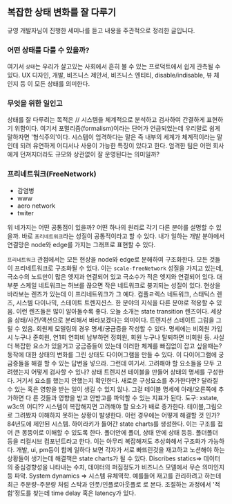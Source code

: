 ## 복잡한 상태 변화를 잘 다루기
규영 개발자님이 진행한 세미나를 듣고 내용을 주관적으로 정리한 글입니다.

### 어떤 상태를 다룰 수 있을까?

여기서 `상태`는 우리가 살고있는 사회에서 흔히 볼 수 있는 프로덕트에서 쉽게 관측될 수 있다. UX 디자인, 개발, 비즈니스 제안서, 비즈니스 엔티티, disable/indisable, 뷰 체인지 등 이 모든 상태를 의미한다.

### 무엇을 위한 일인고

상태를 잘 다루려는 목적은 // 
시스템을 체계적으로 분석하고 검사하여 간결하게 표현하기 위함이다. 여기서 포멀리즘(formalism)이라는 단어가 언급되었는데 우리말로 쉽게 말하자면 '형식주의'이다. 시스템이 엄격하다는 말은 즉 내부의 세계가 체계적이라는 말인데 되려 유연하게 어디서나 사용이 가능한 특징이 있다고 한다. 엄격한 팀은 어떤 회사에게 던져지더라도 규모와 상관없이 잘 운영된다는 의미일까?

### 프리네트워크(FreeNetwork)
- 감염병 
- www
- aero network
- twiter

위 네가지는 어떤 공통점이 있을까? 어떤 하나의 원리로 각기 다른 분야를 설명할 수 있을까. 바로 `프리네트워크`라는 성질이 공통적이라고 할 수 있다. 내가 일하는 개발 분야에서 연결망은 node와 edge를 가지는 그래프로 표현할 수 있다.

`프리네트워크` 관점에서는 모든 현상을 node와 edge로 분해하여 구조화한다. 모든 것들이 프리네트워크로 구조화될 수 있다. 이는 `scale-freeNetwork` 성질을 가지고 있는데, 극소수의 노드만이 많은 엣지과 연결되어 있고 극소수가 적은 엣지와 연결되어 있다. 대부분 스케일 네트워크는 허브를 끊으면 작은 네트워크로 붕괴되는 성질이 있다.
현상을 바라보는 렌즈가 있는데 이 프리네트워크가 그 예다. 컴플ㄹ렉스 네트워크, 스태틱스 렌즈, 시스템 다이나믹, 스테이트 트렌지션스. 
한 분야의 지식을 다른 분야로 적용할 수 있음. 이런 렌즈들은 많이 알아둘수록 좋다. 오늘 소개는 state transition 렌즈이다. 세상을 상태/사건/액션으로 분리해서 바라보겠다는 의미이다. 트렌지션 스테이트 그림을 그릴 수 있음. 회원제 모델링의 경우 명세/궁금증을 작성할 수 있다. 명세에는 비회원 가입시 누구나 준회원, 연1회 연회비 납부하면 정회원, 회원 누구나 탈퇴하면 비회원 등. 사실 더 복잡한 요소가 있을거고 궁금증들이 있는데 이러한 체계를 빠짐없이 잡고 싶을때는? 동작에 대한 상태의 변화를 그린 상태도 다이어그램을 만들 수 있다.  이 다이어그램에 궁금증들을 해결 할 수 있는 답변을 넣으라. 
그런데 여기서. 고려해야 할 요소들을 모두 고려했는지 어떻게 검사할 수 있나? 상태 트렌지션 테이블을 만들어 상태의 명세를 구성한다. 거기서 요소를 했는지 안했는지 확인한다.
새로운 구성요소를 추가한다면? 달라질 수 있는 혹은 영향을 받는 일이 생길 수 있지 않나. 그걸 테이블 명세에 아래/오른쪽에 추가하면 다    른 것들과 영향을 받고 안받고를 파악할 수 있는 지표가 된다. 
도구: xstate, w3c의 어디??
시스템이 복잡해지면 고려해야 할 요소가 배로 증가한다. 테이블,그림으로 그려봤자 이해하지 못하는 상황이 발생한다. 이런 경우에는 어떻게 해결할 것 인가? 84년도에 제안된 시스템. 하이라키가 들어간 state charts를 생성한다. 이는 구조를 접어 큰 몽뚱이로 이해할 수 있도록 한다. 폴더안에 폴더, 상태 안에 상태 등등. 폴더폴더 등을 리컬시브 컴포넌트라고 한다. 이는 아무리 복잡해져도 추상화해서 구조화가 가능하다. 
개발, ui, pm등이 함께 일하다 보면 각자가 서로 빠뜨린것을 재고하고 노션해야 하는 상황들이 생기는데 해결책은 state charts가 될 수 있다. 
Discribes statics=> 데이터의 중심경향성을 나타내는 수치, 데이터의 퍼짐정도가 비즈니스 모델에서 무슨 의미인지 등 파악.
System dynamics => 시스템 유체역학. 예를들어 재고를 관리하려고 하는데 최근 주문량-주문량 처럼 스탁과 인풋/인플로아웃플로 로 본다. 조절하는 과정에서 '적합'정도를 찾는데 time delay 혹은 latency가 있다.  